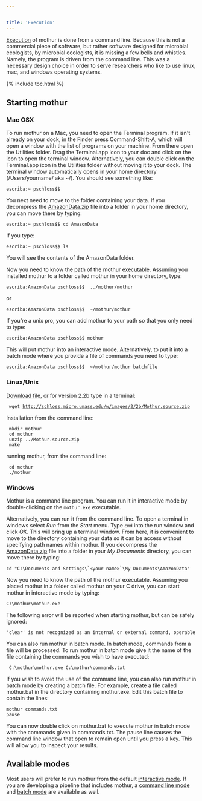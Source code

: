 ```yaml
---


title: 'Execution'
---
```

[Execution](Execution) of mothur is done from a command line.
Because this is not a commercial piece of software, but rather software
designed for microbial ecologists, by microbial ecologists, it is
missing a few bells and whistles. Namely, the program is driven from the
command line. This was a necessary design choice in order to serve
researchers who like to use linux, mac, and windows operating systems.

{% include toc.html %}

## Starting mothur

### Mac OSX

To run mothur on a Mac, you need to open the Terminal program. If it
isn\'t already on your dock, in the Finder press Command-Shift-A, which
will open a window with the list of programs on your machine. From there
open the Utilities folder. Drag the Terminal.app icon to your doc and
click on the icon to open the terminal window. Alternatively, you can
double click on the Terminal.app icon in the Utilities folder without
moving it to your dock. The terminal window automatically opens in your
home directory (/Users/yourname/ aka \~/). You should see something
like:

    escriba:~ pschloss$$ 

You next need to move to the folder containing your data. If you
decompress the [AmazonData.zip](Media:AmazonData.zip) file
into a folder in your home directory, you can move there by typing:

    escriba:~ pschloss$$ cd AmazonData

If you type:

    escriba:~ pschloss$$ ls

You will see the contents of the AmazonData folder.

Now you need to know the path of the mothur executable. Assuming you
installed mothur to a folder called mothur in your home directory, type:

    escriba:AmazonData pschloss$$  ../mothur/mothur

or

    escriba:AmazonData pschloss$$  ~/mothur/mothur

If you\'re a unix pro, you can add mothur to your path so that you only
need to type:

    escriba:AmazonData pschloss$$ mothur

This will put mothur into an interactive mode. Alternatively, to put it
into a batch mode where you provide a file of commands you need to type:

    escriba:AmazonData pschloss$$  ~/mothur/mothur batchfile

### Linux/Unix

[ Download file](Download_mothur), or for version 2.2b type
in a terminal:

` wget `[`http://schloss.micro.umass.edu/w/images/2/2b/Mothur.source.zip`](http://schloss.micro.umass.edu/w/images/2/2b/Mothur.source.zip)

Installation from the command line:

     mkdir mothur
     cd mothur
     unzip ../Mothur.source.zip
     make

running mothur, from the command line:

     cd mothur
     ./mothur

### Windows

Mothur is a command line program. You can run it in interactive mode by
double-clicking on the `mothur.exe` executable.

Alternatively, you can run it from the command line. To open a terminal
in windows select *Run* from the *Start* menu. Type `cmd` into the run
window and click *OK*. This will bring up a terminal window. From here,
it is convenient to move to the directory containing your data so it can
be access without specifying path names within mothur. If you decompress
the [AmazonData.zip](Media:AmazonData.zip) file into a folder
in your *My Documents* directory, you can move there by typing:

    cd "C:\Documents and Settings\`<your name>`\My Documents\AmazonData"

Now you need to know the path of the mothur executable. Assuming you
placed mothur in a folder called mothur on your C drive, you can start
mothur in interactive mode by typing:

    C:\mothur\mothur.exe

The following error will be reported when starting mothur, but can be
safely ignored:

    'clear' is not recognized as an internal or external command, operable program or batch file.

You can also run mothur in batch mode. In batch mode, commands from a
file will be processed. To run mothur in batch mode give it the name of
the file containing the commands you wish to have executed:

     C:\mothur\mothur.exe C:\mothur\commands.txt

If you wish to avoid the use of the command line, you can also run
mothur in batch mode by creating a batch file. For example, create a
file called mothur.bat in the directory containing mothur.exe. Edit this
batch file to contain the lines:

    mothur commands.txt
    pause

You can now double click on mothur.bat to execute mothur in batch mode
with the commands given in commands.txt. The pause line causes the
command line window that open to remain open until you press a key. This
will allow you to inspect your results.

## Available modes

Most users will prefer to run mothur from the default [interactive
mode](interactive_mode). If you are developing a pipeline
that includes mothur, a [command line
mode](command_line_mode) and [batch
mode](batch_mode) are available as well.
